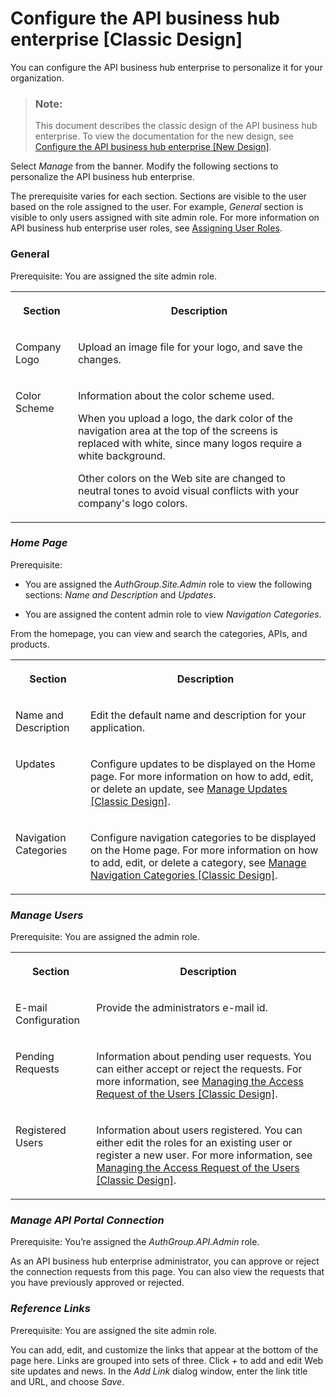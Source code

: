 <!-- loio7b71b166d6984e8f81a212568af5ce94 -->

# Configure the API business hub enterprise \[Classic Design\]

You can configure the API business hub enterprise to personalize it for your organization.

> ### Note:  
> This document describes the classic design of the API business hub enterprise. To view the documentation for the new design, see [Configure the API business hub enterprise \[New Design\]](configure-the-api-business-hub-enterprise-new-design-54b4607.md).



Select *Manage* from the banner. Modify the following sections to personalize the API business hub enterprise.

The prerequisite varies for each section. Sections are visible to the user based on the role assigned to the user. For example, *General* section is visible to only users assigned with site admin role. For more information on API business hub enterprise user roles, see [Assigning User Roles](https://help.sap.com/docs/SAP_CLOUD_PLATFORM_API_MANAGEMENT/66d066d903c2473f81ec33acfe2ccdb4/911ca5a620e94ab581fa159d76b3b108.html?q=Assign%20User%20Roles).



### General

Prerequisite: You are assigned the site admin role.


<table>
<tr>
<th valign="top">

Section



</th>
<th valign="top">

Description



</th>
</tr>
<tr>
<td valign="top">

Company Logo



</td>
<td valign="top">

Upload an image file for your logo, and save the changes.



</td>
</tr>
<tr>
<td valign="top">

Color Scheme



</td>
<td valign="top">

Information about the color scheme used.

When you upload a logo, the dark color of the navigation area at the top of the screens is replaced with white, since many logos require a white background.

Other colors on the Web site are changed to neutral tones to avoid visual conflicts with your company's logo colors.



</td>
</tr>
</table>



### *Home Page*

Prerequisite:

-   You are assigned the *AuthGroup.Site.Admin* role to view the following sections: *Name and Description* and *Updates*.

-   You are assigned the content admin role to view *Navigation Categories*.


From the homepage, you can view and search the categories, APIs, and products.


<table>
<tr>
<th valign="top">

Section



</th>
<th valign="top">

Description



</th>
</tr>
<tr>
<td valign="top">

Name and Description



</td>
<td valign="top">

Edit the default name and description for your application.



</td>
</tr>
<tr>
<td valign="top">

Updates



</td>
<td valign="top">

Configure updates to be displayed on the Home page. For more information on how to add, edit, or delete an update, see [Manage Updates \[Classic Design\]](manage-updates-classic-design-94e37b4.md).



</td>
</tr>
<tr>
<td valign="top">

Navigation Categories



</td>
<td valign="top">

Configure navigation categories to be displayed on the Home page. For more information on how to add, edit, or delete a category, see [Manage Navigation Categories \[Classic Design\]](manage-navigation-categories-classic-design-7f1a44b.md).



</td>
</tr>
</table>



### *Manage Users*

Prerequisite: You are assigned the admin role.


<table>
<tr>
<th valign="top">

Section



</th>
<th valign="top">

Description



</th>
</tr>
<tr>
<td valign="top">

E-mail Configuration



</td>
<td valign="top">

Provide the administrators e-mail id.



</td>
</tr>
<tr>
<td valign="top">

Pending Requests



</td>
<td valign="top">

Information about pending user requests. You can either accept or reject the requests. For more information, see [Managing the Access Request of the Users \[Classic Design\]](managing-the-access-request-of-the-users-classic-design-5b3e2f6.md).



</td>
</tr>
<tr>
<td valign="top">

Registered Users



</td>
<td valign="top">

Information about users registered. You can either edit the roles for an existing user or register a new user. For more information, see [Managing the Access Request of the Users \[Classic Design\]](managing-the-access-request-of-the-users-classic-design-5b3e2f6.md).



</td>
</tr>
</table>



### *Manage API Portal Connection*

Prerequisite: You’re assigned the *AuthGroup.API.Admin* role.

As an API business hub enterprise administrator, you can approve or reject the connection requests from this page. You can also view the requests that you have previously approved or rejected.



### *Reference Links*

Prerequisite: You are assigned the site admin role.

You can add, edit, and customize the links that appear at the bottom of the page here. Links are grouped into sets of three. Click *\+* to add and edit Web site updates and news. In the *Add Link* dialog window, enter the link title and URL, and choose *Save*.

